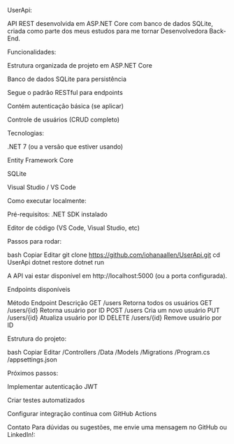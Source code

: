 UserApi:

API REST desenvolvida em ASP.NET Core com banco de dados SQLite, criada como parte dos meus estudos para me tornar Desenvolvedora Back-End.

Funcionalidades:

Estrutura organizada de projeto em ASP.NET Core

Banco de dados SQLite para persistência

Segue o padrão RESTful para endpoints

Contém autenticação básica (se aplicar)

Controle de usuários (CRUD completo)

Tecnologias:

.NET 7 (ou a versão que estiver usando)

Entity Framework Core

SQLite

Visual Studio / VS Code

Como executar localmente:

Pré-requisitos:
.NET SDK instalado

Editor de código (VS Code, Visual Studio, etc)

Passos para rodar:

bash
Copiar
Editar
git clone https://github.com/iohanaallen/UserApi.git
cd UserApi
dotnet restore
dotnet run

A API vai estar disponível em http://localhost:5000 (ou a porta configurada).

Endpoints disponíveis

Método	Endpoint	Descrição
GET	/users	Retorna todos os usuários
GET	/users/{id}	Retorna usuário por ID
POST	/users	Cria um novo usuário
PUT	/users/{id}	Atualiza usuário por ID
DELETE	/users/{id}	Remove usuário por ID

Estrutura do projeto:

bash
Copiar
Editar
/Controllers
/Data
/Models
/Migrations
/Program.cs
/appsettings.json

Próximos passos:

Implementar autenticação JWT

Criar testes automatizados

Configurar integração contínua com GitHub Actions

Contato
Para dúvidas ou sugestões, me envie uma mensagem no GitHub ou LinkedIn!:

